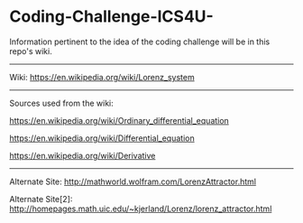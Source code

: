 # Coding-Challenge-ICS4U-

Information pertinent to the idea of the coding challenge will be in this repo's wiki.

---

Wiki:
https://en.wikipedia.org/wiki/Lorenz_system

---

Sources used from the wiki:

https://en.wikipedia.org/wiki/Ordinary_differential_equation

https://en.wikipedia.org/wiki/Differential_equation

https://en.wikipedia.org/wiki/Derivative

---

Alternate Site:
http://mathworld.wolfram.com/LorenzAttractor.html

Alternate Site[2]:
http://homepages.math.uic.edu/~kjerland/Lorenz/lorenz_attractor.html


